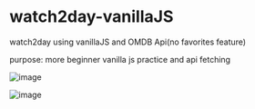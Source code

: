 # watch2day-vanillaJS
watch2day using vanillaJS and OMDB Api(no favorites feature)

purpose: more beginner vanilla js practice and api fetching

![image](https://github.com/ylu8888/watch2day-vanillaJS/assets/123523291/821e8516-7365-463b-883c-a7039bbffad0)

![image](https://github.com/ylu8888/watch2day-vanillaJS/assets/123523291/32f1e530-f5c1-492b-bd8f-0885daebf910)

